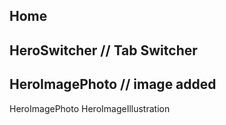 ## Home

## HeroSwitcher // Tab Switcher

## HeroImagePhoto // image added

HeroImagePhoto<name> HeroImageIllustration<name>
